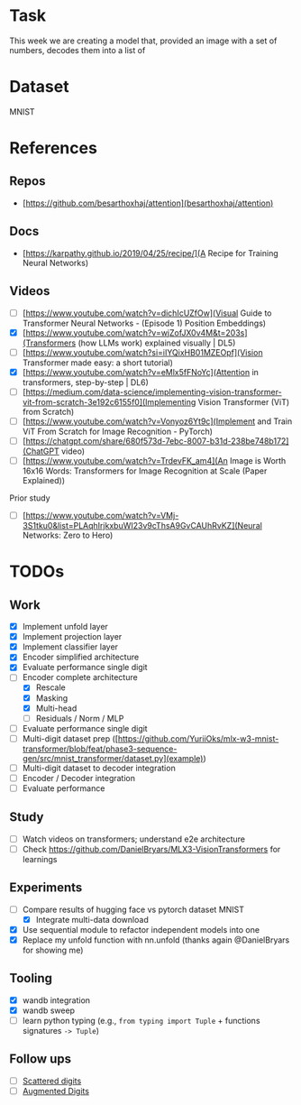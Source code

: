 # Task

This week we are creating a model that, provided an image with a set of numbers, decodes them into a list of

# Dataset

MNIST

# References

## Repos

- [https://github.com/besarthoxhaj/attention](besarthoxhaj/attention)

## Docs

- [https://karpathy.github.io/2019/04/25/recipe/](A Recipe for Training Neural Networks)

## Videos
- [ ] [https://www.youtube.com/watch?v=dichIcUZfOw](Visual Guide to Transformer Neural Networks - (Episode 1) Position Embeddings)
- [X] [https://www.youtube.com/watch?v=wjZofJX0v4M&t=203s](Transformers (how LLMs work) explained visually | DL5)
- [ ] [https://www.youtube.com/watch?si=iIYQixHB01MZEOpf](Vision Transformer made easy: a short tutorial)
- [X] [https://www.youtube.com/watch?v=eMlx5fFNoYc](Attention in transformers, step-by-step | DL6)
- [ ] [https://medium.com/data-science/implementing-vision-transformer-vit-from-scratch-3e192c6155f0](Implementing Vision Transformer (ViT) from Scratch)
- [ ] [https://www.youtube.com/watch?v=Vonyoz6Yt9c](Implement and Train ViT From Scratch for Image Recognition - PyTorch)
- [ ] [https://chatgpt.com/share/680f573d-7ebc-8007-b31d-238be748b172](ChatGPT video)
- [ ] [https://www.youtube.com/watch?v=TrdevFK_am4](An Image is Worth 16x16 Words: Transformers for Image Recognition at Scale (Paper Explained))

Prior study

- [ ] [https://www.youtube.com/watch?v=VMj-3S1tku0&list=PLAqhIrjkxbuWI23v9cThsA9GvCAUhRvKZ](Neural Networks: Zero to Hero)

# TODOs

## Work

- [x] Implement unfold layer
- [x] Implement projection layer
- [x] Implement classifier layer
- [x] Encoder simplified architecture
- [x] Evaluate performance single digit
- [ ] Encoder complete architecture
  - [x] Rescale
  - [x] Masking
  - [x] Multi-head
  - [ ] Residuals / Norm / MLP
- [ ] Evaluate performance single digit
- [ ] Multi-digit dataset prep ([https://github.com/YuriiOks/mlx-w3-mnist-transformer/blob/feat/phase3-sequence-gen/src/mnist_transformer/dataset.py](example))
- [ ] Multi-digit dataset to decoder integration
- [ ] Encoder / Decoder integration
- [ ] Evaluate performance

## Study

- [ ] Watch videos on transformers; understand e2e architecture
- [ ] Check https://github.com/DanielBryars/MLX3-VisionTransformers for learnings

## Experiments

- [ ] Compare results of hugging face vs pytorch dataset MNIST
  - [x] Integrate multi-data download
- [x] Use sequential module to refactor independent models into one
- [x] Replace my unfold function with nn.unfold (thanks again @DanielBryars for showing me)

## Tooling

- [x] wandb integration
- [x] wandb sweep
- [ ] learn python typing (e.g., `from typing import Tuple` + functions signatures `-> Tuple`)

## Follow ups

- [ ] [Scattered digits](https://github.com/guillaumeboniface/mnist_transformer/blob/3d1349b55d2590a7c319330cf97c432ba8c80b63/dataset.py#L53)
- [ ] [Augmented Digits](https://github.com/YuriiOks/mlx-w3-mnist-transformer/blob/feat/phase3-sequence-gen/src/mnist_transformer/dataset.py)